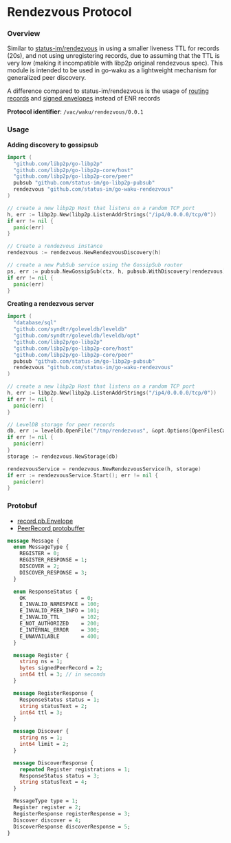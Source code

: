 # Rendezvous Protocol

### Overview

Similar to [status-im/rendezvous](https://github.com/status-im/rendezvous) 
in using a smaller liveness TTL for records (20s), and not using unregistering 
records, due to assuming that the TTL is very low (making it incompatible 
with libp2p original rendezvous spec). This module is intended to be used 
in go-waku as a lightweight mechanism for generalized peer discovery.

A difference compared to status-im/rendezvous is the usage of [routing records](https://github.com/libp2p/specs/blob/master/RFC/0003-routing-records.md) and [signed envelopes](https://github.com/libp2p/specs/blob/master/RFC/0002-signed-envelopes.md) instead of ENR records

**Protocol identifier**: `/vac/waku/rendezvous/0.0.1`

### Usage

**Adding discovery to gossipsub**
```go
import (
  "github.com/libp2p/go-libp2p"
  "github.com/libp2p/go-libp2p-core/host"
  "github.com/libp2p/go-libp2p-core/peer"
  pubsub "github.com/status-im/go-libp2p-pubsub"
  rendezvous "github.com/status-im/go-waku-rendezvous"
)

// create a new libp2p Host that listens on a random TCP port
h, err := libp2p.New(libp2p.ListenAddrStrings("/ip4/0.0.0.0/tcp/0"))
if err != nil {
  panic(err)
}

// Create a rendezvous instance
rendezvous := rendezvous.NewRendezvousDiscovery(h)

// create a new PubSub service using the GossipSub router
ps, err := pubsub.NewGossipSub(ctx, h, pubsub.WithDiscovery(rendezvous))
if err != nil {
  panic(err)
}
```

**Creating a rendezvous server**
```go
import (
  "database/sql"
  "github.com/syndtr/goleveldb/leveldb"
  "github.com/syndtr/goleveldb/leveldb/opt"
  "github.com/libp2p/go-libp2p"
  "github.com/libp2p/go-libp2p-core/host"
  "github.com/libp2p/go-libp2p-core/peer"
  pubsub "github.com/status-im/go-libp2p-pubsub"
  rendezvous "github.com/status-im/go-waku-rendezvous"
)

// create a new libp2p Host that listens on a random TCP port
h, err := libp2p.New(libp2p.ListenAddrStrings("/ip4/0.0.0.0/tcp/0"))
if err != nil {
  panic(err)
}

// LevelDB storage for peer records
db, err := leveldb.OpenFile("/tmp/rendezvous", &opt.Options{OpenFilesCacheCapacity: 3})
if err != nil {
  panic(err)
}
storage := rendezvous.NewStorage(db)

rendezvousService = rendezvous.NewRendezvousService(h, storage)
if err := rendezvousService.Start(); err != nil {
  panic(err)
}
```

### Protobuf

- [record.pb.Envelope](https://github.com/libp2p/specs/blob/master/RFC/0002-signed-envelopes.md#wire-format)
- [PeerRecord protobuffer](https://github.com/libp2p/specs/blob/master/RFC/0003-routing-records.md#address-record-format)

```protobuf
message Message {
  enum MessageType {
    REGISTER = 0;
    REGISTER_RESPONSE = 1;
    DISCOVER = 2;
    DISCOVER_RESPONSE = 3;
  }

  enum ResponseStatus {
    OK                  = 0;
    E_INVALID_NAMESPACE = 100;
    E_INVALID_PEER_INFO = 101;
    E_INVALID_TTL       = 102;
    E_NOT_AUTHORIZED    = 200;
    E_INTERNAL_ERROR    = 300;
    E_UNAVAILABLE       = 400;
  }

  message Register {
    string ns = 1;
    bytes signedPeerRecord = 2;
    int64 ttl = 3; // in seconds
  }

  message RegisterResponse {
    ResponseStatus status = 1;
    string statusText = 2;
    int64 ttl = 3;
  }

  message Discover {
    string ns = 1;
    int64 limit = 2;
  }

  message DiscoverResponse {
    repeated Register registrations = 1;
    ResponseStatus status = 3;
    string statusText = 4;
  }

  MessageType type = 1;
  Register register = 2;
  RegisterResponse registerResponse = 3;
  Discover discover = 4;
  DiscoverResponse discoverResponse = 5;
}

```
